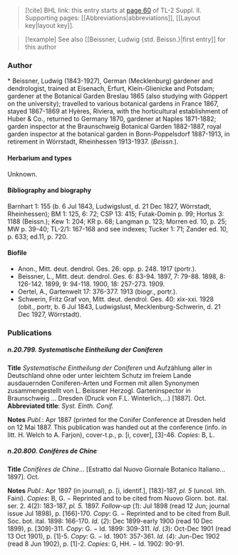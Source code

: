 > [!cite] BHL link: this entry starts at [page 60](https://www.biodiversitylibrary.org/item/103859#page/70/mode/1up) of TL-2 Suppl. II.
> Supporting pages: [[Abbreviations|abbreviations]], [[Layout key|layout key]].

> [!example] See also [[Beissner, Ludwig {std. Beissn.}|first entry]] for this author

### Author

\* Beissner, Ludwig (1843-1927), German (Mecklenburg) gardener and dendrologist, trained at Eisenach, Erfurt, Klein-Glienicke and Potsdam; gardener at the Botanical Garden Breslau 1865 (also studying with Göppert on the university); travelled to various botanical gardens in France 1867, stayed 1867-1869 at Hyères, Riviera, with the horticultural establishment of Huber & Co., returned to Germany 1870, gardener at Naples 1871-1882; garden inspector at the Braunschweig Botanical Garden 1882-1887, royal garden inspector at the botanical garden in Bonn-Poppelsdorf 1887-1913, in retirement in Wörrstadt, Rheinhessen 1913-1937. (*Beissn.*).

#### Herbarium and types

Unknown.

#### Bibliography and biography

Barnhart 1: 155 (b. 6 Jul 1843, Ludwigslust, d. 21 Dec 1827, Wörrstadt, Rheinhessen); BM 1: 125, 6: 72; CSP 13: 415; Futak-Domin p. 99; Hortus 3: 1188 (Beissn.); Kew 1: 204; KR p. 68; Langman p. 123; Morren ed. 10, p. 25; MW p. 39-40; TL-2/1: 167-168 and see indexes; Tucker 1: 71; Zander ed. 10, p. 633; ed.11, p. 720.

#### Biofile

- Anon., Mitt. deut. dendrol. Ges. 26: opp. p. 248. 1917 (portr.).
- Beissner, L., Mitt. deut. dendrol. Ges. 6: 83-94. 1897, 7: 79-88. 1898, 8: 126-142. 1899, 9: 94-118. 1900, 18: 257-273. 1909.
- Oertel, A., Gartenwelt 17: 376-377. 1913 (biogr., portr.).
- Schwerin, Fritz Graf von, Mitt. deut. dendrol. Ges. 40: xix-xxi. 1928 (obit., portr, b. 6 Jul 1843, Ludwigslust, Mecklenburg-Schwerin, d. 21 Dec 1927, Wörrstadt).

### Publications

##### n.20.799. Systematische Eintheilung der Coniferen

**Title**
*Systematische Eintheilung der Coniferen* und Aufzählung aller in Deutschland ohne oder unter leichtem Schutz im freiem Lande ausdauernden Coniferen-Arten und Formen mit allen Synonymen zusammengestellt von L. Beissner Herzogl. Garteninspector in Braunschweig ... Dresden (Druck von F.L. Winterlich,...) \[1887\]. Oct.
**Abbreviated title**: *Syst. Einth. Conif.*

**Notes**
*Publ*.: Apr 1887 (printed for the Conifer Conference at Dresden held on 12 Mai 1887. This publication was handed out at the conference (info. in litt. H. Welch to A. Farjon), cover-t.p., p. \[i, cover\], \[3\]-46. *Copies*: B, L.

##### n.20.800. Conifères de Chine

**Title**
*Conifères de Chine*... \[Estratto dal Nuovo Giornale Botanico Italiano... 1897\]. Oct.

**Notes**
*Publ*.: Apr 1897 (in journal), p. \[i, identif.\], \[183\]-187, *pl. 5* (uncol. lith. Faini). *Copies*: B, G. − Reprinted and to be cited from Nuovo Giorn. bot. ital. ser. 2. 4(2): 183-187, *pl. 5.* 1897.
*Follow-up* (*1*): Jul 1898 (read 12 Jun; journal issue Jul 1898), p. \[166\]-170. *Copy*: G. − Reprinted and to be cited from Bull. Soc. bot. ital. 1898: 166-170.
*Id*. (*2*): Dec 1899-early 1900 (read 10 Dec 1899), p. \[309\]-311. *Copy*: G. − Id. 1899: 309-311.
*Id*. (*3*): Oct-Dec 1901 (read 13 Oct 1901), p. \[1\]-5. *Copy*: G. − Id. 1901: 357-361.
*Id*. (*4*): Jun-Dec 1902 (read 8 Jun 1902), p. \[1\]-2. *Copies*: G, HH. − Id. 1902: 90-91.

